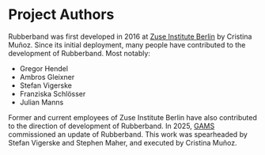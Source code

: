 Project Authors
===============

Rubberband was first developed in 2016 at [Zuse Institute Berlin](https://www.zib.de/) by Cristina Muñoz. Since its initial deployment, many people have contributed to the development of Rubberband. Most notably:
 - Gregor Hendel
 - Ambros Gleixner
 - Stefan Vigerske
 - Franziska Schlösser
 - Julian Manns

Former and current employees of Zuse Institute Berlin have also contributed to the direction of development of Rubberband. In 2025, [GAMS](https://www.gams.com/) commissioned an update of Rubberband. This work was spearheaded by Stefan Vigerske and Stephen Maher, and executed by Cristina Muñoz.
